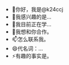 - 👋你好，我是@k24ccj
- 👀我感兴趣的是...
- 🌱我目前正在学...
- 💞️我想和你合作。
- 📫怎么联系我。
- 😄代名词：…
- ⚡有趣的事实是。

<!---
K24 ccj是一个✨特殊的✨存储库，因为它的'README.md'（此文件）出现在您的GitHub配置文件上。
您可以单击预览链接查看所做的更改。
--->
